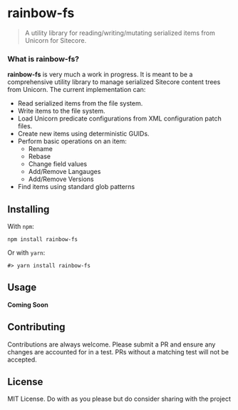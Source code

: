# rainbow-fs

> A utility library for reading/writing/mutating serialized items from Unicorn for Sitecore.

### What is rainbow-fs?

**rainbow-fs** is very much a work in progress.  It is meant to be a comprehensive utility library to manage serialized Sitecore content trees from Unicorn.
The current implementation can:

- Read serialized items from the file system.
- Write items to the file system.
- Load Unicorn predicate configurations from XML configuration patch files.
- Create new items using deterministic GUIDs.
- Perform basic operations on an item:
  - Rename
  - Rebase
  - Change field values
  - Add/Remove Langauges
  - Add/Remove Versions
- Find items using standard glob patterns

## Installing

With `npm`:

```
npm install rainbow-fs
```

Or with `yarn`:
```
#> yarn install rainbow-fs
```

## Usage

**Coming Soon**

## Contributing

Contributions are always welcome.  Please submit a PR and ensure any changes are accounted for in a test.  PRs without a matching test will not be accepted.

## License

MIT License.  Do with as you please but do consider sharing with the project

